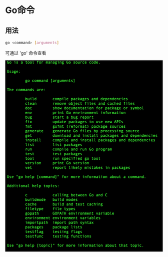 # Go命令

## 用法

``` sh
go <command> [arguments]
```

可通过 'go' 命令查看

![](images/command-go.png?raw=true)

